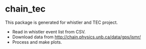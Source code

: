 # chain_tec
This package is generated for whistler and TEC project. 
- Read in whistler event list from CSV.
- Download data from http://chain.physics.unb.ca/data/gps/ismr/
- Process and make plots.
